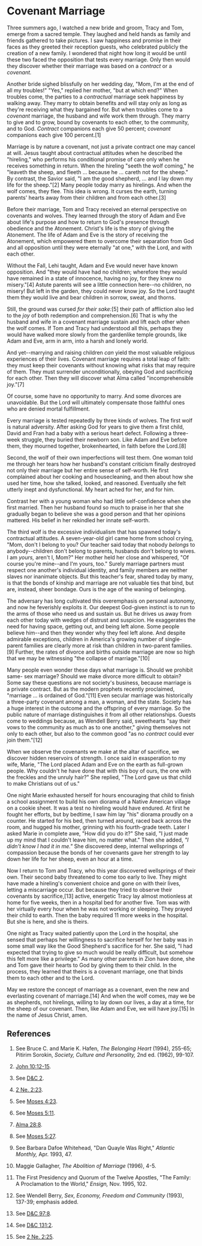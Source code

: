 # Covenant Marriage

Three summers ago, I watched a new bride and groom, Tracy and Tom, emerge from
a sacred temple. They laughed and held hands as family and friends gathered to
take pictures. I saw happiness and promise in their faces as they greeted
their reception guests, who celebrated publicly the creation of a new family.
I wondered that night how long it would be until these two faced the
opposition that tests every marriage. Only then would they discover whether
their marriage was based on a _contract_ or a _covenant._

Another bride sighed blissfully on her wedding day, "Mom, I'm at the end of
all my troubles!" "Yes," replied her mother, "but at which end?" When troubles
come, the parties to a _contractual_ marriage seek happiness by walking away.
They marry to obtain benefits and will stay only as long as they're receiving
what they bargained for. But when troubles come to a _covenant_ marriage, the
husband and wife work them through. They marry to give and to grow, bound by
covenants to each other, to the community, and to God. _Contract_ companions
each give 50 percent; _covenant_ companions each give 100 percent.[1]

Marriage is by nature a covenant, not just a private contract one may cancel
at will. Jesus taught about contractual attitudes when he described the
"hireling," who performs his conditional promise of care only when he receives
something in return. When the hireling "seeth the wolf coming," he "leaveth
the sheep, and fleeth ... because he ... careth not for the sheep." By contrast,
the Savior said, "I am the good shepherd, ... and I lay down my life for the
sheep."[2] Many people today marry as hirelings. And when the wolf comes, they
flee. This idea is wrong. It curses the earth, turning parents' hearts away
from their children and from each other.[3]

Before their marriage, Tom and Tracy received an eternal perspective on
covenants and wolves. They learned through the story of Adam and Eve about
life's purpose and how to return to God's presence through obedience and the
Atonement. Christ's life is the story of giving the Atonement. The life of
Adam and Eve is the story of receiving the Atonement, which empowered them to
overcome their separation from God and all opposition until they were
eternally "at one," with the Lord, and with each other.

Without the Fall, Lehi taught, Adam and Eve would never have known opposition.
And "they would have had no children; wherefore they would have remained in a
state of innocence, having no joy, for they knew no misery."[4] Astute parents
will see a little connection here--no children, no misery! But left in the
garden, they could never know joy. So the Lord taught them they would live and
bear children in sorrow, sweat, and thorns.

Still, the ground was cursed _for their sake:_[5] their path of affliction
also led to the _joy_ of both redemption and comprehension.[6] That is why the
husband and wife in a covenant marriage sustain and lift each other when the
wolf comes. If Tom and Tracy had understood all this, perhaps they would have
walked more slowly from the gardenlike temple grounds, like Adam and Eve, arm
in arm, into a harsh and lonely world.

And yet--marrying and raising children _can_ yield the most valuable religious
experiences of their lives. Covenant marriage requires a total leap of faith:
they must keep their covenants without knowing what risks that may require of
them. They must surrender unconditionally, obeying God and sacrificing for
each other. Then they will discover what Alma called "incomprehensible
joy."[7]

Of course, some have no opportunity to marry. And some divorces are
unavoidable. But the Lord will ultimately compensate those faithful ones who
are denied mortal fulfillment.

Every marriage is tested repeatedly by three kinds of wolves. The first wolf
is natural adversity. After asking God for years to give them a first child,
David and Fran had a baby with a serious heart defect. Following a three-week
struggle, they buried their newborn son. Like Adam and Eve before them, they
mourned together, brokenhearted, in faith before the Lord.[8]

Second, the wolf of their own imperfections will test them. One woman told me
through her tears how her husband's constant criticism finally destroyed not
only their marriage but her entire sense of self-worth. He first complained
about her cooking and housecleaning, and then about how she used her time, how
she talked, looked, and reasoned. Eventually she felt utterly inept and
dysfunctional. My heart ached for her, and for him.

Contrast her with a young woman who had little self-confidence when she first
married. Then her husband found so much to praise in her that she gradually
began to believe she was a good person and that her opinions mattered. His
belief in her rekindled her innate self-worth.

The third wolf is the excessive individualism that has spawned today's
contractual attitudes. A seven-year-old girl came home from school crying,
"Mom, don't I belong to you? Our teacher said today that nobody _belongs_ to
anybody--children don't belong to parents, husbands don't belong to wives. I
am _yours,_ aren't I, Mom?" Her mother held her close and whispered, "Of
course you're mine--and I'm yours, too." Surely marriage partners must respect
one another's individual identity, and family members are neither slaves nor
inanimate objects. But this teacher's fear, shared today by many, is that the
bonds of kinship and marriage are not valuable ties that bind, but are,
instead, sheer bondage. Ours is the age of the waning of belonging.

The adversary has long cultivated this overemphasis on personal autonomy, and
now he feverishly exploits it. Our deepest God-given instinct is to run to the
arms of those who need us and sustain us. But he drives us away from each
other today with wedges of distrust and suspicion. He exaggerates the need for
having space, getting out, and being left alone. Some people believe him--and
then they wonder why they feel left alone. And despite admirable exceptions,
children in America's growing number of single-parent families are clearly
more at risk than children in two-parent families.[9] Further, the rates of
divorce and births outside marriage are now so high that we may be witnessing
"the collapse of marriage."[10]

Many people even wonder these days what marriage is. Should we prohibit same-
sex marriage? Should we make divorce more difficult to obtain? Some say these
questions are not society's business, because marriage is a private contract.
But as the modern prophets recently proclaimed, "marriage ... is ordained of
God."[11] Even secular marriage was historically a three-party covenant among
a man, a woman, and the state. Society has a huge interest in the outcome and
the offspring of every marriage. So the public nature of marriage
distinguishes it from all other relationships. Guests come to weddings
because, as Wendell Berry said, sweethearts "say their vows to the community
as much as to one another," giving themselves not only to each other, but also
to the common good "as no _contract_ could ever join them."[12]

When we observe the covenants we make at the altar of sacrifice, we discover
hidden reservoirs of strength. I once said in exasperation to my wife, Marie,
"The Lord placed Adam and Eve on the earth as full-grown people. Why couldn't
he have done that with this boy of ours, the one with the freckles and the
unruly hair?" She replied, "The Lord gave us that child to make Christians out
of us."

One night Marie exhausted herself for hours encouraging that child to finish a
school assignment to build his own diorama of a Native American village on a
cookie sheet. It was a test no hireling would have endured. At first he fought
her efforts, but by bedtime, I saw him lay "his" diorama proudly on a counter.
He started for his bed, then turned around, raced back across the room, and
hugged his mother, grinning with his fourth-grade teeth. Later I asked Marie
in complete awe, "How did you do it?" She said, "I just made up my mind that I
couldn't leave him, no matter what." Then she added, _"I didn't know I had it
in me."_ She discovered deep, internal wellsprings of compassion because the
bonds of her covenants gave her strength to lay down her life for her sheep,
even an hour at a time.

Now I return to Tom and Tracy, who this year discovered wellsprings of their
own. Their second baby threatened to come too early to live. They might have
made a hireling's convenient choice and gone on with their lives, letting a
miscarriage occur. But because they tried to observe their covenants by
sacrifice,[13] active, energetic Tracy lay almost motionless at home for five
weeks, then in a hospital bed for another five. Tom was with her virtually
every hour when he was not working or sleeping. They prayed their child to
earth. Then the baby required 11 more weeks in the hospital. But she is here,
and she is theirs.

One night as Tracy waited patiently upon the Lord in the hospital, she sensed
that perhaps her willingness to sacrifice herself for her baby was in some
small way like the Good Shepherd's sacrifice for her. She said, "I had
expected that trying to give so much would be really difficult, but somehow
this felt more like a privilege." As many other parents in Zion have done, she
and Tom gave their hearts to God by giving them to their child. In the
process, they learned that theirs is a covenant marriage, one that binds them
to each other and to the Lord.

May we restore the concept of marriage as a covenant, even the new and
everlasting covenant of marriage.[14] And when the wolf comes, may we be as
shepherds, not hirelings, willing to lay down our lives, a day at a time, for
the sheep of our covenant. Then, like Adam and Eve, we will have joy.[15] In
the name of Jesus Christ, amen.

## References

  1. See Bruce C. and Marie K. Hafen, _The Belonging Heart_ (1994), 255-65; Pitirim Sorokin, _Society, Culture and Personality,_ 2nd ed. (1962), 99-107.

  2. [John 10:12-15](https://www.lds.org/scriptures/nt/john/10.12-15?lang=eng#11).

  3. See [D&amp;C 2](https://www.lds.org/scriptures/dc-testament/dc/2?lang=eng).

  4. [2 Ne. 2:23](https://www.lds.org/scriptures/bofm/2-ne/2.23?lang=eng#22).

  5. See [Moses 4:23](https://www.lds.org/scriptures/pgp/moses/4.23?lang=eng#22).

  6. See [Moses 5:11](https://www.lds.org/scriptures/pgp/moses/5.11?lang=eng#10).

  7. [Alma 28:8](https://www.lds.org/scriptures/bofm/alma/28.8?lang=eng#7).

  8. See [Moses 5:27](https://www.lds.org/scriptures/pgp/moses/5.27?lang=eng#26).

  9. See Barbara Dafoe Whitehead, "Dan Quayle Was Right," _Atlantic Monthly,_ Apr. 1993, 47.

  10. Maggie Gallagher, _The Abolition of Marriage_ (1996), 4-5.

  11. The First Presidency and Quorum of the Twelve Apostles, "The Family: A Proclamation to the World," _Ensign,_ Nov. 1995, 102.

  12. See Wendell Berry, _Sex, Economy, Freedom and Community_ (1993), 137-39; emphasis added.

  13. See [D&amp;C 97:8](https://www.lds.org/scriptures/dc-testament/dc/97.8?lang=eng#7).

  14. See [D&amp;C 131:2](https://www.lds.org/scriptures/dc-testament/dc/131.2?lang=eng#1).

  15. See [2 Ne. 2:25](https://www.lds.org/scriptures/bofm/2-ne/2.25?lang=eng#24).

